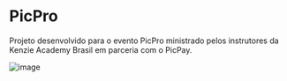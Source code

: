 # PicPro

Projeto desenvolvido para o evento PicPro ministrado pelos instrutores da Kenzie Academy Brasil em parceria com o PicPay.

![image](https://user-images.githubusercontent.com/85190975/158173994-f10ea948-34f4-48cf-a680-c579990eb36a.png)

